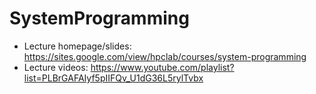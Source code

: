 # SystemProgramming
- Lecture homepage/slides: https://sites.google.com/view/hpclab/courses/system-programming
- Lecture videos: https://www.youtube.com/playlist?list=PLBrGAFAIyf5pIIFQv_U1dG36L5rylTvbx
